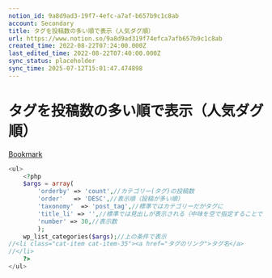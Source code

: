 ```yaml
---
notion_id: 9a8d9ad3-19f7-4efc-a7af-b657b9c1c8ab
account: Secondary
title: タグを投稿数の多い順で表示（人気ダグ順）
url: https://www.notion.so/9a8d9ad319f74efca7afb657b9c1c8ab
created_time: 2022-08-22T07:24:00.000Z
last_edited_time: 2022-08-22T07:40:00.000Z
sync_status: placeholder
sync_time: 2025-07-12T15:01:47.474898
---
```

# タグを投稿数の多い順で表示（人気ダグ順）

[Bookmark](https://wpdocs.osdn.jp/%E3%83%86%E3%83%B3%E3%83%97%E3%83%AC%E3%83%BC%E3%83%88%E3%82%BF%E3%82%B0/wp_list_categories#.E3.83.AA.E3.82.B9.E3.83.88.E3.81.AE.E8.A6.8B.E5.87.BA.E3.81.97.E3.81.AE.E8.A1.A8.E7.A4.BA.EF.BC.8F.E9.9D.9E.E8.A1.A8.E7.A4.BA)
```php
<ul>
	<?php
	$args = array(
		'orderby' => 'count',//カテゴリー(タグ)の投稿数
		'order'   => 'DESC',//表示順（投稿が多い順）
		'taxonomy'  => 'post_tag',//標準ではカテゴリーだがタグに
		'title_li' => '',//標準では見出しが表示される（中味を空で指定することで何も前につけない）
		'number' => 30,//表示数
		);
	wp_list_categories($args);//上の条件で表示
//<li class="cat-item cat-item-35"><a href="タグのリンク">タグ名</a>
//</li>
	?>
</ul>
```